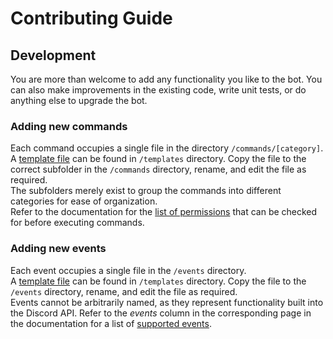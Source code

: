 # Contributing Guide
## Development
You are more than welcome to add any functionality you like to the bot. You can also make improvements in the existing code, write unit tests, or do anything else to upgrade the bot.
### Adding new commands
Each command occupies a single file in the directory `/commands/[category]`.  
A [template file](https://github.com/fossgect/fossbot/blob/main/templates/command.js) can be found in `/templates` directory. Copy the file to the correct subfolder in the `/commands` directory, rename, and edit the file as required.  
The subfolders merely exist to group the commands into different categories for ease of organization.  
Refer to the documentation for the [list of permissions](https://discord.js.org/#/docs/main/stable/class/Permissions?scrollTo=s-FLAGS) that can be checked for before executing commands.
### Adding new events
Each event occupies a single file in the `/events` directory.  
A [template file](https://github.com/fossgect/fossbot/blob/main/templates/event.js) can be found in `/templates` directory. Copy the file to the `/events` directory, rename, and edit the file as required.  
Events cannot be arbitrarily named, as they represent functionality built into the Discord API. Refer to the *events* column in the corresponding page in the documentation for a list of [supported events](https://discord.js.org/#/docs/main/stable/class/Client).
